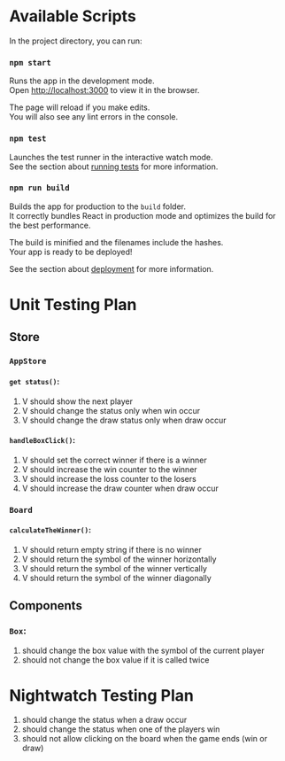 # Available Scripts

In the project directory, you can run:

### `npm start`

Runs the app in the development mode.\
Open [http://localhost:3000](http://localhost:3000) to view it in the browser.

The page will reload if you make edits.\
You will also see any lint errors in the console.

### `npm test`

Launches the test runner in the interactive watch mode.\
See the section about [running tests](https://facebook.github.io/create-react-app/docs/running-tests) for more information.

### `npm run build`

Builds the app for production to the `build` folder.\
It correctly bundles React in production mode and optimizes the build for the best performance.

The build is minified and the filenames include the hashes.\
Your app is ready to be deployed!

See the section about [deployment](https://facebook.github.io/create-react-app/docs/deployment) for more information.


# Unit Testing Plan
## Store
### `AppStore`
#### `get status()`:
1. V should show the next player
1. V should change the status only when win occur
1. V should change the draw status only when draw occur

#### `handleBoxClick()`:
1. V should set the correct winner if there is a winner
1. V should increase the win counter to the winner
1. V should increase the loss counter to the losers
1. V should increase the draw counter when draw occur

### `Board`
#### `calculateTheWinner()`:
1. V should return empty string if there is no winner
1. V should return the symbol of the winner horizontally
1. V should return the symbol of the winner vertically
1. V should return the symbol of the winner diagonally

## Components

### `Box`:
1. should change the box value with the symbol of the current player
1. should not change the box value if it is called twice


# Nightwatch Testing Plan
1. should change the status when a draw occur
1. should change the status when one of the players win
1. should not allow clicking on the board when the game ends (win or draw)